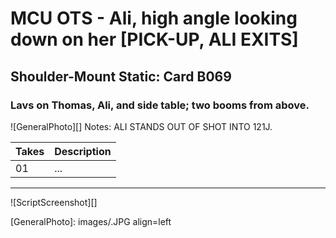 # MCU OTS - Ali, high angle looking down on her [PICK-UP, ALI EXITS]

## Shoulder-Mount Static: Card B069

### Lavs on Thomas, Ali, and side table; two booms from above.

![GeneralPhoto][]
Notes: ALI STANDS OUT OF SHOT INTO 121J.

| Takes | Description |
|:---|:----|
| 01 | ... |

----

![ScriptScreenshot][]


[GeneralPhoto]:  images/.JPG align=left
